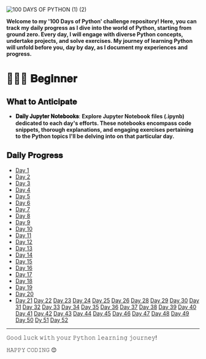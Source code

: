 
![100 DAYS OF PYTHON (1) (2)](https://github.com/Tanwar-12/100-Days-of-Python-/assets/110081008/4e0f879b-4a14-401e-ae91-e376d1c3ec0d)


**Welcome to my '100 Days of Python' challenge repository! Here, you can track my daily progress as I dive into the world of Python, starting from ground zero. Every day, I will engage with diverse Python concepts, undertake projects, and solve exercises. My journey of learning Python will unfold before you, day by day, as I document my experiences and progress.**

# 👨🏻‍🎓 𝐁𝐞𝐠𝐢𝐧𝐧𝐞𝐫
## 𝐖𝐡𝐚𝐭 𝐭𝐨 𝐀𝐧𝐭𝐢𝐜𝐢𝐩𝐚𝐭𝐞
- **𝐃𝐚𝐢𝐥𝐲 𝐉𝐮𝐩𝐲𝐭𝐞𝐫 𝐍𝐨𝐭𝐞𝐛𝐨𝐨𝐤𝐬**: 
**Explore Jupyter Notebook files (.ipynb) dedicated to each day's efforts. These notebooks encompass code snippets, thorough explanations, and engaging exercises pertaining to the Python topics I'll be delving into on that particular day.**

## 𝐃𝐚𝐢𝐥𝐲 𝐏𝐫𝐨𝐠𝐫𝐞𝐬𝐬

- [Day 1](https://github.com/Tanwar-12/100-Days-of-Python-/blob/main/Day%201%20-%20Basics%20_of%20_Python.ipynb)
- [Day 2](https://github.com/Tanwar-12/100-Days-of-Python-/blob/main/Day2%20-%20Operators%20in%20Python..ipynb)
- [Day 3](https://github.com/Tanwar-12/100-Days-of-Python-/blob/main/Day%203%20-%20Python%20IF%20Else%20.ipynb)
- [Day 4](https://github.com/Tanwar-12/100-Days-of-Python-/blob/main/Day%204%20-Functions.ipynb)
- [Day 5](https://github.com/Tanwar-12/100-Days-of-Python-/blob/main/Day%205-%20Loops.ipynb)
- [Day 6](https://github.com/Tanwar-12/100-Days-of-Python-/blob/main/Day%206%20-%20Array.ipynb)
- [Day 7](https://github.com/Tanwar-12/100-Days-of-Python-/blob/main/Day%207-%20Classes%20%26%20Objects.ipynb)
- [Day 8](https://github.com/Tanwar-12/100-Days-of-Python-/blob/main/Day%207-%20Inheritance.ipynb)
- [Day 9](https://github.com/Tanwar-12/100-Days-of-Python-/blob/main/Day%209-%20Polymorphism.ipynb)
- [Day 10](https://github.com/Tanwar-12/100-Days-of-Python-/blob/main/Day%2010%20-Encapsulation.ipynb)
- [Day 11](https://github.com/Tanwar-12/100-Days-of-Python-/blob/main/Day%2011%20-%20Modules.ipynb)
- [Day 12](https://github.com/Tanwar-12/100-Days-of-Python-/blob/main/Day%2012-%20Python%20DateTime.ipynb)
- [Day 13](https://github.com/Tanwar-12/100-Days-of-Python-/blob/main/Day%2013%20-%20Python%20Maths.ipynb)
- [Day 14](https://github.com/Tanwar-12/100-Days-of-Python-/blob/main/Day%2014%20-%20Python%20JSON.ipynb)
- [Day 15](https://github.com/Tanwar-12/100-Days-of-Python-/blob/main/Day%2015%20-%20Python%20RegEx.ipynb)
- [Day 16](https://github.com/Tanwar-12/100-Days-of-Python-/blob/main/Day%2016%20-%20Python%20File%20Handling.ipynb)
- [Day 17](https://github.com/Tanwar-12/100-Days-of-Python-/blob/main/Day%2017%20-%20Python%20Modules%20(Numpy).ipynb)
- [Day 18](https://github.com/Tanwar-12/100-Days-of-Python-/blob/main/Day%2018%20-%20Numpy%20Creating%20Arrays.ipynb)
- [Day 19](https://github.com/Tanwar-12/100-Days-of-Python-/blob/main/Day%2019%20-%20NumPy%20Array%20Indexing.ipynb)
- [Day 20](https://github.com/Tanwar-12/100-Days-of-Python-/blob/main/Day%2020%20-%20NumPy%20Array%20Slicing.ipynb)
- [Day 21](https://github.com/Tanwar-12/100-Days-of-Python-/blob/main/Day%2021%20-%20Numpy%20Data%20Types.ipynb)
  [Day 22](https://github.com/Tanwar-12/100-Days-of-Python-/blob/main/Day%2022%20-%20NumPy%20Array%20Copy%20vs%20View.ipynb)
  [Day 23](https://github.com/Tanwar-12/100-Days-of-Python-/blob/main/Day%2023%20-%20Numpy%20Shape.ipynb)
  [Day 24](https://github.com/Tanwar-12/100-Days-of-Python-/blob/main/Day%2024%20-%20NumPy%20Array%20Reshaping.ipynb)
  [Day 25](https://github.com/Tanwar-12/100-Days-of-Python-/blob/main/Day%2025%20-%20NumPy%20Array%20Iterating.ipynb)
  [Day 26](https://github.com/Tanwar-12/100-Days-of-Python-/blob/main/Day%2026%20-%20NumPy%20Joining%20Array.ipynb)
  [Day 28](https://github.com/Tanwar-12/100-Days-of-Python-/blob/main/Day%2028%20-%20Numpy%20Array%20Search.ipynb)
  [Day 29](https://github.com/Tanwar-12/100-Days-of-Python-/blob/main/Day%2029%20-%20Numpy%20Array%20Sort.ipynb)
  [Day 30](https://github.com/Tanwar-12/100-Days-of-Python-/blob/main/Day%2030%20-%20NumPy%20Filter%20Array.ipynb)
  [Day 31](https://github.com/Tanwar-12/100-Days-of-Python-/blob/main/Day%2031%20-%20NumPy%20Random.ipynb)
  [Day 32](https://github.com/Tanwar-12/100-Days-of-Python-/blob/main/Day%2032-Random%20Data%20Distribution.ipynb)
  [Day 33](https://github.com/Tanwar-12/100-Days-of-Python-/blob/main/Day%2033%20-%20Random%20Permutations.ipynb)
  [Day 34](https://github.com/Tanwar-12/100-Days-of-Python-/blob/main/Day%2034%20-%20Seaborn.ipynb)
  [Day 35](https://github.com/Tanwar-12/100-Days-of-Python-/blob/main/Day%2035-%20Normal%20(Gaussian)%20Distribution.ipynb)
  [Day 36](https://github.com/Tanwar-12/100-Days-of-Python-/blob/main/Day%2036%20-%20Binomial%20Distribution.ipynb)
  [Day 37](https://github.com/Tanwar-12/100-Days-of-Python-/blob/main/Day-37%20Poisson%20Distribution%20.ipynb)
  [Day 38](https://github.com/Tanwar-12/100-Days-of-Python-/blob/main/Day%20-38%20%20Uniform%20Distribution%20.ipynb)
  [Day 39](https://github.com/Tanwar-12/100-Days-of-Python-/blob/main/Day-39%20Logistic%20Distribution.ipynb)
  [Day 40](https://github.com/Tanwar-12/100-Days-of-Python-/blob/main/Day%20-%2040%20%20Multinomial%20Distribution.ipynb)
  [Day 41](https://github.com/Tanwar-12/100-Days-of-Python-/blob/main/Day%20-%2041%20Exponential%20Distribution%20.ipynb)
  [Day 42](https://github.com/Tanwar-12/100-Days-of-Python-/blob/main/Day%20-%2042%20Chi%20Square%20Distribution.ipynb)
  [Day 43](https://github.com/Tanwar-12/100-Days-of-Python-/blob/main/Day%20-%2043%20Rayleigh%20Distribution.ipynb)
  [Day 44](https://github.com/Tanwar-12/100-Days-of-Python-/blob/main/Day%20-%2044%20Pareto%20Distribution.ipynb)
  [Day 45](https://github.com/Tanwar-12/100-Days-of-Python-/blob/main/Day%20-%2045%20Zipf%20Distribution.ipynb)
  [Day 46](https://github.com/Tanwar-12/100-Days-of-Python-/blob/main/Day%2046%20-%20Numpy%20ufunc.ipynb)
  [Day 47](https://github.com/Tanwar-12/100-Days-of-Python-/blob/main/DAY%20-%2047%20ufunc_Simple_Arithmetic...ipynb)
  [Day 48](https://github.com/Tanwar-12/100-Days-of-Python-/blob/main/Day%20-%2048%20PANDAS.ipynb)
  [Day 49](https://github.com/Tanwar-12/100-DAYS-OF-PYTHON/blob/main/Day%2049%20-Pandas%20%20Data%20Cleaning..ipynb)
  [Day 50](https://github.com/Tanwar-12/100-DAYS-OF-PYTHON/blob/main/Day%2050%20-%20Scipy.ipynb)
  [Dy 51](https://github.com/Tanwar-12/100-DAYS-OF-PYTHON/blob/main/Day%2051%20-%20SciPy%20Optimizers.ipynb)
  [Day 52](https://github.com/Tanwar-12/100-DAYS-OF-PYTHON/blob/main/Day%2052%20-%20SciPy%20Sparse%20Data.ipynb)


---
𝙶𝚘𝚘𝚍 𝚕𝚞𝚌𝚔 𝚠𝚒𝚝𝚑 𝚢𝚘𝚞𝚛 𝙿𝚢𝚝𝚑𝚘𝚗 𝚕𝚎𝚊𝚛𝚗𝚒𝚗𝚐 𝚓𝚘𝚞𝚛𝚗𝚎𝚢! 

𝙷𝙰𝙿𝙿𝚈 𝙲𝙾𝙳𝙸𝙽𝙶  😊
